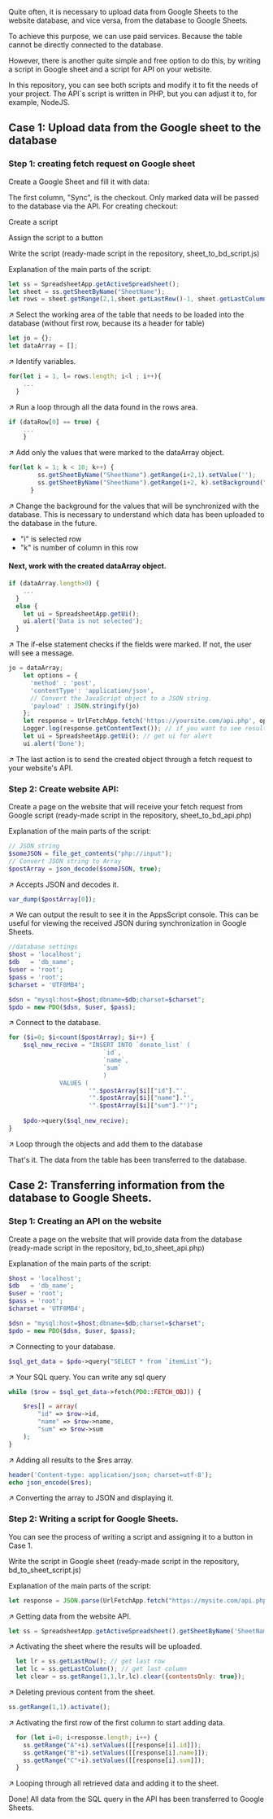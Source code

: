 Quite often, it is necessary to upload data from Google Sheets to the website database, and vice versa, from the database to Google Sheets.

To achieve this purpose, we can use paid services. Because the table cannot be directly connected to the database.

However, there is another quite simple and free option to do this, by writing a script in Google sheet and a script for API on your website.

In this repository, you can see both scripts and modify it to fit the needs of your project. The API`s script is written in PHP, but you can adjust it to, for example, NodeJS.

## Case 1: Upload data from the Google sheet to the database
### Step 1: creating fetch request on Google sheet

Create a Google Sheet and fill it with data:

The first column, "Sync", is the checkout. Only marked data will be passed to the database via the API.
For creating checkout:

Create a script

Assign the script to a button

Write the script (ready-made script in the repository, sheet_to_bd_script.js)

Explanation of the main parts of the script:

```javascript
let ss = SpreadsheetApp.getActiveSpreadsheet();
let sheet = ss.getSheetByName("SheetName");
let rows = sheet.getRange(2,1,sheet.getLastRow()-1, sheet.getLastColumn()).getValues();
```
↗ Select the working area of the table that needs to be loaded into the database (without first row, because its a header for table)

```javascript
let jo = {};
let dataArray = [];
```
↗ Identify variables.
```javascript
for(let i = 1, l= rows.length; i<l ; i++){
    ...
  }
```
↗ Run a loop through all the data found in the rows area.
```javascript
if (dataRow[0] == true) {
    ...
    }
```
↗ Add only the values that were marked to the dataArray object.
```javascript
for(let k = 1; k < 10; k++) {
        ss.getSheetByName("SheetName").getRange(i+2,1).setValue('');
        ss.getSheetByName("SheetName").getRange(i+2, k).setBackground("#e2efd9");
      }
```
↗ Change the background for the values that will be synchronized with the database.
This is necessary to understand which data has been uploaded to the database in the future.
- "i" is selected row
- "k" is number of column in this row

#### Next, work with the created dataArray object.
```javascript
if (dataArray.length>0) {
    ...
  }
  else {
    let ui = SpreadsheetApp.getUi();
    ui.alert('Data is not selected');
  }
```
↗ The if-else statement checks if the fields were marked. If not, the user will see a message.
```javascript
jo = dataArray;
    let options = {
      'method' : 'post',
      'contentType': 'application/json',
      // Convert the JavaScript object to a JSON string.
      'payload' : JSON.stringify(jo)
    };
    let response = UrlFetchApp.fetch('https://yoursite.com/api.php', options);
    Logger.log(response.getContentText()); // if you want to see result while script will be running
    let ui = SpreadsheetApp.getUi(); // get ui for alert
    ui.alert('Done');
```
↗ The last action is to send the created object through a fetch request to your website's API.

### Step 2: Create website API:
Create a page on the website that will receive your fetch request from Google script (ready-made script in the repository, sheet_to_bd_api.php)

Explanation of the main parts of the script:
```php
// JSON string
$someJSON = file_get_contents("php://input");
// Convert JSON string to Array
$postArray = json_decode($someJSON, true);
```
↗ Accepts JSON and decodes it.
```php
var_dump($postArray[0]);
```
↗ We can output the result to see it in the AppsScript console. This can be useful for viewing the received JSON during synchronization in Google Sheets.
```php
//database settings
$host = 'localhost';
$db   = 'db_name';
$user = 'root';
$pass = 'root';
$charset = 'UTF8MB4';

$dsn = "mysql:host=$host;dbname=$db;charset=$charset";
$pdo = new PDO($dsn, $user, $pass);
```
↗ Connect to the database.
```php
for ($i=0; $i<count($postArray); $i++) {
    $sql_new_recive = "INSERT INTO `donate_list` (
                          `id`,
                          `name`,
                          `sum`
                          )
              VALUES (
                      '".$postArray[$i]["id"]."',
                      '".$postArray[$i]["name"]."',
                      '".$postArray[$i]["sum"]."')";
    
    $pdo->query($sql_new_recive);
}
```
↗ Loop through the objects and add them to the database

That's it. The data from the table has been transferred to the database.


## Case 2: Transferring information from the database to Google Sheets.

### Step 1: Creating an API on the website
Create a page on the website that will provide data from the database  (ready-made script in the repository, bd_to_sheet_api.php)

Explanation of the main parts of the script:

```php
$host = 'localhost';
$db   = 'db_name';
$user = 'root';
$pass = 'root';
$charset = 'UTF8MB4';

$dsn = "mysql:host=$host;dbname=$db;charset=$charset";
$pdo = new PDO($dsn, $user, $pass);
```
↗ Connecting to your database.
```php
$sql_get_data = $pdo->query("SELECT * from `itemList`"); 
```
↗ Your SQL query. You can write any sql query
```php
while ($row = $sql_get_data->fetch(PDO::FETCH_OBJ)) {

    $res[] = array(
        "id" => $row->id,
        "name" => $row->name,
        "sum" => $row->sum
    );
}
```
↗ Adding all results to the $res array.
```php
header('Content-type: application/json; charset=utf-8');
echo json_encode($res);
```
↗ Converting the array to JSON and displaying it.

### Step 2: Writing a script for Google Sheets.
You can see the process of writing a script and assigning it to a button in Case 1.

Write the script in Google sheet (ready-made script in the repository, bd_to_sheet_script.js)

Explanation of the main parts of the script:
```javascript
let response = JSON.parse(UrlFetchApp.fetch("https://mysite.com/api.php"));
```
↗ Getting data from the website API.
```javascript
let ss = SpreadsheetApp.getActiveSpreadsheet().getSheetByName('SheetName');
```
↗ Activating the sheet where the results will be uploaded.
```javascript
  let lr = ss.getLastRow(); // get last row
  let lc = ss.getLastColumn(); // get last column
  let clear = ss.getRange(1,1,lr,lc).clear({contentsOnly: true});
```
↗ Deleting previous content from the sheet.
```javascript
ss.getRange(1,1).activate();
```
↗ Activating the first row of the first column to start adding data.
```javascript
  for (let i=0; i<response.length; i++) {
    ss.getRange("A"+i).setValues([[response[i].id]]);
    ss.getRange("B"+i).setValues([[response[i].name]]);
    ss.getRange("C"+i).setValues([[response[i].sum]]);
  }
```
↗ Looping through all retrieved data and adding it to the sheet.


Done! All data from the SQL query in the API has been transferred to Google Sheets.

